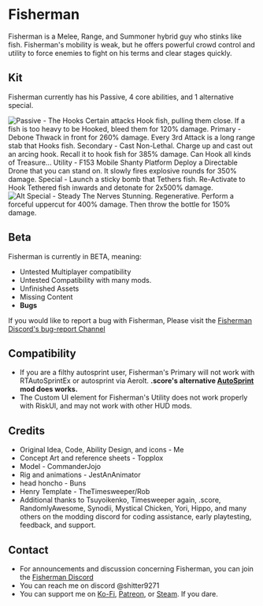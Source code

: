 # Fisherman
Fisherman is a Melee, Range, and Summoner hybrid guy who stinks like fish.
Fisherman's mobility is weak, but he offers powerful crowd control and utility to force enemies to fight on his terms and clear stages quickly.

## Kit
Fisherman currently has his Passive, 4 core abilities, and 1 alternative special. 

![
Passive - The Hooks
Certain attacks Hook fish, pulling them close. If a fish is too heavy to be Hooked, bleed them for 120% damage.
Primary - Debone
Thwack in front for 260% damage. Every 3rd Attack is a long range stab that Hooks fish.
Secondary - Cast 
Non-Lethal. Charge up and cast out an arcing hook. Recall it to hook fish for 385% damage. Can Hook all kinds of Treasure...
Utility - F153 Mobile Shanty Platform
Deploy a Directable Drone that you can stand on. It slowly fires explosive rounds for 350% damage.
Special - Launch a sticky bomb that Tethers fish. Re-Activate to Hook Tethered fish inwards and detonate for 2x500% damage.
](FishermanBanner.png?raw=true "Optional Title")
![
Alt Special - Steady The Nerves 
Stunning. Regenerative. Perform a forceful uppercut for 400% damage. Then throw the bottle for 150% damage.
](FishermanAltSkillBanner.png?raw=true "Optional Title")

## Beta
Fisherman is currently in BETA, meaning:
 - Untested Multiplayer compatibility
 - Untested Compatibility with many mods.
 - Unfinished Assets 
 - Missing Content 
 - **Bugs**

If you would like to report a bug with Fisherman, Please visit the [Fisherman Discord's bug-report Channel](https://discord.gg/Ctt68SuwZQ)

## Compatibility
 - If you are a filthy autosprint user, Fisherman's Primary will not work with RTAutoSprintEx or autosprint via Aerolt. **.score's alternative [AutoSprint](https://thunderstore.io/package/score/AutoSprint/) mod does works.**
 - The Custom UI element for Fisherman's Utility does not work properly with RiskUI, and may not work with other HUD mods. 

## Credits
 - Original Idea, Code, Ability Design, and icons - Me
 - Concept Art and reference sheets - Topplox
 - Model - CommanderJojo
 - Rig and animations - JestAnAnimator
 - head honcho - Buns
 - Henry Template - TheTimesweeper/Rob
 - Additional thanks to Tsuyoikenko, Timesweeper again, .score, RandomlyAwesome, Synodii, Mystical Chicken, Yori, Hippo, and many others on the modding discord for coding assistance, early playtesting, feedback, and support.

## Contact
- For announcements and discussion concerning Fisherman, you can join the [Fisherman Discord](https://discord.gg/VezKyGJZXX) 
- You can reach me on discord @shitter9271
- You can support me on [Ko-Fi](https://ko-fi.com/wuntwunt), [Patreon](https://www.patreon.com/c/wunt/membership), or [Steam](https://store.steampowered.com/app/3382660/Pizza_Blitz/). If you dare.